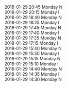 2018-01-29 20:45 Monday  N  
2018-01-29 20:15 Monday  I  
2018-01-29 18:40 Monday  N  
2018-01-29 18:25 Monday  I  
2018-01-29 17:45 Monday  N  
2018-01-29 17:40 Monday  I  
2018-01-29 17:35 Monday  N  
2018-01-29 17:15 Monday  I  
2018-01-29 15:40 Monday  N  
2018-01-29 15:30 Monday  I  
2018-01-29 15:15 Monday  N  
2018-01-29 15:10 Monday  I  
2018-01-29 14:40 Monday  N  
2018-01-29 14:35 Monday  I  
2018-01-29 14:30 Monday  N  
